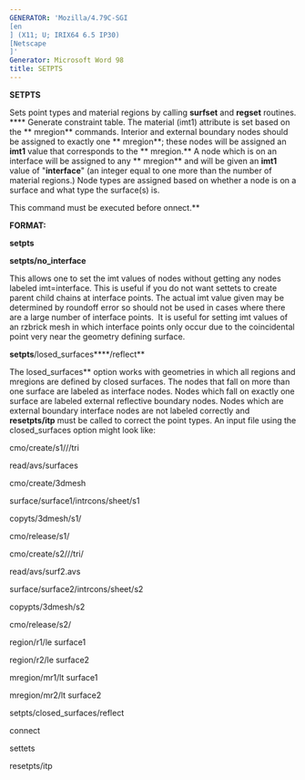 ```yaml
---
GENERATOR: 'Mozilla/4.79C-SGI 
[en
] (X11; U; IRIX64 6.5 IP30) 
[Netscape
]'
Generator: Microsoft Word 98
title: SETPTS
---
```


 **SETPTS**

Sets point types and material regions by calling **surfset** and
**regset** routines. **** Generate constraint table. The material (imt1)
attribute is set based on the ** mregion** commands. Interior and
external boundary nodes should be assigned to exactly one ** mregion**;
these nodes will be assigned an **imt1** value that corresponds to the
** mregion.** A node which is on an interface will be assigned to any
** mregion** and will be given an **imt1** value of "**interface**" (an
integer equal to one more than the number of material regions.) Node
types are assigned based on whether a node is on a surface and what type
the surface(s) is.

This command must be executed before onnect.**

**FORMAT:**

**setpts**

**setpts/no\_interface**

This allows one to set the imt values of nodes without getting any nodes
labeled imt=interface. This is useful if you do not want settets to
create parent child chains at interface points. The actual imt value
given may be determined by roundoff error so should not be used in cases
where there are a large number of interface points.  It is useful for
setting imt values of an rzbrick mesh in which interface points only
occur due to the coincidental point very near the geometry defining
surface.

**setpts**/losed\_surfaces****/reflect**

The losed\_surfaces** option works with geometries in which all
regions and mregions are defined by closed surfaces. The nodes that fall
on more than one surface are labeled as interface nodes. Nodes which
fall on exactly one surface are labeled external reflective boundary
nodes. Nodes which are external boundary interface nodes are not labeled
correctly and **resetpts/itp** must be called to correct the point
types. An input file using the closed\_surfaces option might look like:

cmo/create/s1///tri

read/avs/surfaces

cmo/create/3dmesh

surface/surface1/intrcons/sheet/s1

copyts/3dmesh/s1/

cmo/release/s1/

cmo/create/s2///tri/

read/avs/surf2.avs

surface/surface2/intrcons/sheet/s2

copypts/3dmesh/s2

cmo/release/s2/

region/r1/le surface1

region/r2/le surface2

mregion/mr1/lt surface1

mregion/mr2/lt surface2

setpts/closed\_surfaces/reflect

connect

settets

resetpts/itp
